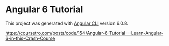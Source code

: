 # Angular 6 Tutorial

This project was generated with [Angular CLI](https://github.com/angular/angular-cli) version 6.0.8.

https://coursetro.com/posts/code/154/Angular-6-Tutorial---Learn-Angular-6-in-this-Crash-Course
